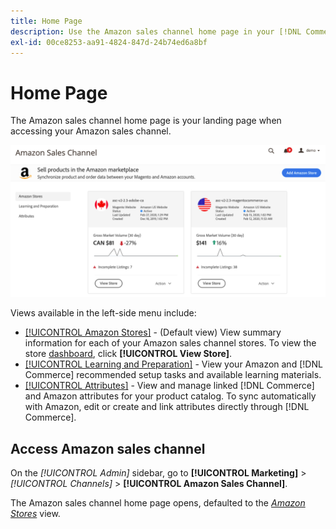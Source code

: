 ```yaml
---
title: Home Page
description: Use the Amazon sales channel home page in your [!DNL Commerce] Admin to access your [!DNL Amazon Marketplace] listings and activity.
exl-id: 00ce8253-aa91-4824-847d-24b74ed6a8bf
---
```

# Home Page

The Amazon sales channel home page is your landing page when accessing your Amazon sales channel.

![Amazon sales channel home page](assets/amazon-sales-channel-home-tabs.png)

Views available in the left-side menu include:

- [[!UICONTROL Amazon Stores]](./managing-stores.md) - (Default view) View summary information for each of your Amazon sales channel stores. To view the store [dashboard](./amazon-store-dashboard.md), click **[!UICONTROL View Store]**.
- [[!UICONTROL Learning and Preparation]](./learning-preparation.md) - View your Amazon and [!DNL Commerce] recommended setup tasks and available learning materials.
- [[!UICONTROL Attributes]](./managing-attributes.md) - View and manage linked [!DNL Commerce] and Amazon attributes for your product catalog. To sync automatically with Amazon, edit or create and link attributes directly through [!DNL Commerce].

## Access Amazon sales channel

On the _[!UICONTROL Admin]_ sidebar, go to **[!UICONTROL Marketing]** > _[!UICONTROL Channels]_ > **[!UICONTROL Amazon Sales Channel]**.

The Amazon sales channel home page opens, defaulted to the [_Amazon Stores_](./managing-stores.md) view.
